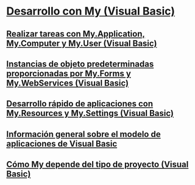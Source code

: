 # [Desarrollo con My (Visual Basic)](index.md)
## [Realizar tareas con My.Application, My.Computer y My.User (Visual Basic)](performing-tasks-with-my-application-my-computer-and-my-user.md)
## [Instancias de objeto predeterminadas proporcionadas por My.Forms y My.WebServices (Visual Basic)](default-object-instances-provided-by-my-forms-and-my-webservices.md)
## [Desarrollo rápido de aplicaciones con My.Resources y My.Settings (Visual Basic)](rapid-application-development-with-my-resources-and-my-settings.md)
## [Información general sobre el modelo de aplicaciones de Visual Basic](overview-of-the-visual-basic-application-model.md)
## [Cómo My depende del tipo de proyecto (Visual Basic)](how-my-depends-on-project-type.md)
